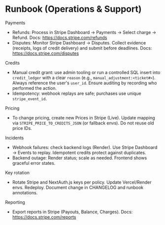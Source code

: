# Runbook (Operations & Support)

Payments
- Refunds: Process in Stripe Dashboard → Payments → Select charge → Refund. Docs: https://docs.stripe.com/refunds
- Disputes: Monitor Stripe Dashboard → Disputes. Collect evidence (receipts, logs of credit delivery) and submit before deadlines. Docs: https://docs.stripe.com/disputes

Credits
- Manual credit grant: use admin tooling or run a controlled SQL insert into `credit_ledger` with a clear `reason` (e.g., `manual_adjustment:<ticket#>`). Always reference the user's `user_id`. Ensure auditing by recording who performed the action.
- Idempotency: webhook replays are safe; purchases use unique `stripe_event_id`.

Pricing
- To change pricing, create new Prices in Stripe (Live). Update mapping via `STRIPE_PRICE_TO_CREDITS_JSON` (or fallback envs). Do not reuse old price IDs.

Incidents
- Webhook failures: check backend logs (Render). Use Stripe Dashboard → Events to replay. Idempotent credits protect against duplicates.
- Backend outage: Render status; scale as needed. Frontend shows graceful error states.

Key rotation
- Rotate Stripe and NextAuth.js keys per policy. Update Vercel/Render envs. Redeploy. Document change in CHANGELOG and runbook annotations.

Reporting
- Export reports in Stripe (Payouts, Balance, Charges). Docs: https://docs.stripe.com/reports
